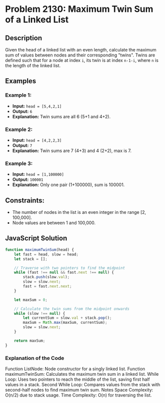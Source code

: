 # Problem 2130: Maximum Twin Sum of a Linked List

## Description

Given the head of a linked list with an even length, calculate the maximum sum of values between nodes and their corresponding "twins". Twins are defined such that for a node at index `i`, its twin is at index `n-1-i`, where `n` is the length of the linked list.

## Examples

### Example 1:
- **Input:** `head = [5,4,2,1]`
- **Output:** `6`
- **Explanation:** Twin sums are all 6 (5+1 and 4+2).

### Example 2:
- **Input:** `head = [4,2,2,3]`
- **Output:** `7`
- **Explanation:** Twin sums are 7 (4+3) and 4 (2+2), max is 7.

### Example 3:
- **Input:** `head = [1,100000]`
- **Output:** `100001`
- **Explanation:** Only one pair (1+100000), sum is 100001.

## Constraints:
- The number of nodes in the list is an even integer in the range [2, 100,000].
- Node values are between 1 and 100,000.

## JavaScript Solution

```javascript
function maximumTwinSum(head) {
    let fast = head, slow = head;
    let stack = [];

    // Traverse with two pointers to find the midpoint
    while (fast !== null && fast.next !== null) {
        stack.push(slow.val);
        slow = slow.next;
        fast = fast.next.next;
    }

    let maxSum = 0;

    // Calculate the twin sums from the midpoint onwards
    while (slow !== null) {
        let currentSum = slow.val + stack.pop();
        maxSum = Math.max(maxSum, currentSum);
        slow = slow.next;
    }

    return maxSum;
}
```
### Explanation of the Code
Function ListNode: Node constructor for a singly linked list.
Function maximumTwinSum: Calculates the maximum twin sum in a linked list.
While Loop: Uses two pointers to reach the middle of the list, saving first half values in a stack.
Second While Loop: Compares values from the stack with second-half nodes to find maximum twin sum.
Notes
Space Complexity: O(n/2) due to stack usage.
Time Complexity: O(n) for traversing the list.